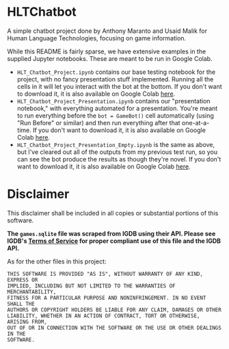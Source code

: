 # HLTChatbot
 A simple chatbot project done by Anthony Maranto and Usaid Malik for Human Language Technologies, focusing on game information.
 
 While this README is fairly sparse, we have extensive examples in the supplied Jupyter notebooks. These are meant to be run in
 Google Colab.
  * `HLT_Chatbot_Project.ipynb` contains our base testing notebook for the project, with no fancy presentation stuff implemented.
    Running all the cells in it will let you interact with the bot at the bottom. If you don't want to download it, it is also
    available on Google Colab [here](https://colab.research.google.com/drive/17N88w34BBqt2YIinSpJd-tOKig1uJTz3?usp=sharing).
  * `HLT_Chatbot_Project_Presentation.ipynb` contains our "presentation notebook," with everything automated for a presentation.
    You're meant to run everything before the `bot = GameBot()` cell automatically (using "Run Before" or similar) and then run
    everything after that one-at-a-time. If you don't want to download it, it is also available on Google Colab
    [here](https://colab.research.google.com/drive/1uCLLgG4ZcT1AeBB40Uw_cfvQAPuBAL_u?usp=sharing).
  * `HLT_Chatbot_Project_Presentation_Empty.ipynb` is the same as above, but I've cleared out all of the outputs from my previous
    test run, so you can see the bot produce the results as though they're novel. If you don't want to download it, it is also
    available on Google Colab [here](https://colab.research.google.com/drive/19gnkbBhWzwsamm9NCSIgYdJrpb4nCmK9?usp=sharing).

# Disclaimer
 This disclaimer shall be included in all copies or substantial portions of this software.
 
 **The `games.sqlite` file was scraped from IGDB using their API. Please see IGDB's [Terms of Service](https://www.igdb.com/terms_service)
 for proper compliant use of this file and the IGDB API.**

 As for the other files in this project:
 
 ```
 THIS SOFTWARE IS PROVIDED "AS IS", WITHOUT WARRANTY OF ANY KIND, EXPRESS OR
 IMPLIED, INCLUDING BUT NOT LIMITED TO THE WARRANTIES OF MERCHANTABILITY,
 FITNESS FOR A PARTICULAR PURPOSE AND NONINFRINGEMENT. IN NO EVENT SHALL THE
 AUTHORS OR COPYRIGHT HOLDERS BE LIABLE FOR ANY CLAIM, DAMAGES OR OTHER
 LIABILITY, WHETHER IN AN ACTION OF CONTRACT, TORT OR OTHERWISE, ARISING FROM,
 OUT OF OR IN CONNECTION WITH THE SOFTWARE OR THE USE OR OTHER DEALINGS IN THE
 SOFTWARE.
 ```
